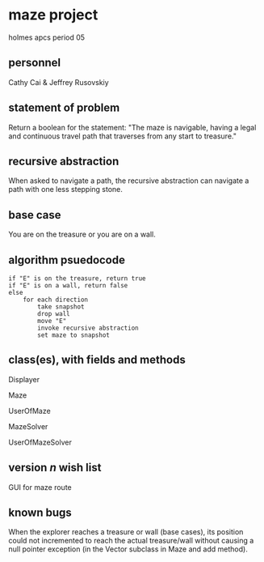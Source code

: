 # maze project
holmes apcs period 05

## personnel

Cathy Cai & Jeffrey Rusovskiy

## statement of problem

Return a boolean for the statement: "The maze is navigable, having a legal and continuous travel path that traverses from any start to treasure."

## recursive abstraction

When asked to navigate a path, the recursive abstraction can navigate a path with one less stepping stone.

## base case

You are on the treasure or you are on a wall.

## algorithm psuedocode

    if "E" is on the treasure, return true
    if "E" is on a wall, return false
    else
        for each direction
            take snapshot
            drop wall
            move "E"
            invoke recursive abstraction
            set maze to snapshot

## class(es), with fields and methods

Displayer

Maze

UserOfMaze

MazeSolver

UserOfMazeSolver

## version *n* wish list

GUI for maze route

## known bugs

When the explorer reaches a treasure or wall (base cases), its position could not incremented to reach the actual treasure/wall without causing a null pointer exception (in the Vector subclass in Maze and add method).
